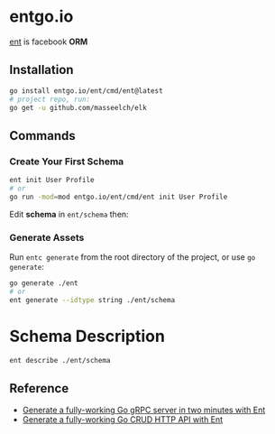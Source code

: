 # entgo.io

[ent](https://entgo.io/docs/getting-started/) is facebook **ORM**  
 
## Installation

```bash
go install entgo.io/ent/cmd/ent@latest
# project repo, run:
go get -u github.com/masseelch/elk
```

## Commands 

### Create Your First Schema

```bash
ent init User Profile
# or
go run -mod=mod entgo.io/ent/cmd/ent init User Profile
```

Edit **schema** in `ent/schema` then:

### Generate Assets

Run `entc generate` from the root directory of the project, or use `go generate`:
```bash
go generate ./ent
# or
ent generate --idtype string ./ent/schema
```

# Schema Description

```bash
ent describe ./ent/schema
```

## Reference

* [Generate a fully-working Go gRPC server in two minutes with Ent](https://entgo.io/blog/2021/03/18/generating-a-grpc-server-with-ent/)
* [Generate a fully-working Go CRUD HTTP API with Ent](https://entgo.io/blog/2021/07/29/generate-a-fully-working-go-crud-http-api-with-ent/)
